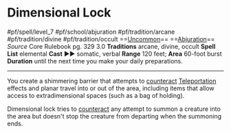 # Dimensional Lock
#pf/spell/level_7 #pf/school/abjuration #pf/tradition/arcane #pf/tradition/divine #pf/tradition/occult
==[Uncommon](../../../Traits/Uncommon.md)== ==[Abjuration](../../../Traits/Abjuration.md)==
*Source* Core Rulebook pg. 329 3.0
**Traditions** arcane, divine, occult
**Spell List** elemental
**Cast** ►► somatic, verbal
**Range** 120 feet; **Area** 60-foot burst
**Duration** until the next time you make your daily preparations.

---
You create a shimmering barrier that attempts to [counteract](../../../Rules/Counteracting.md) [Teleportation](../../../Traits/Teleportation.md) effects and planar travel into or out of the area, including items that allow access to extradimensional spaces (such as a bag of holding).

Dimensional lock tries to [counteract](../../../Rules/Counteracting.md) any attempt to summon a creature into the area but doesn't stop the creature from departing when the summoning ends.